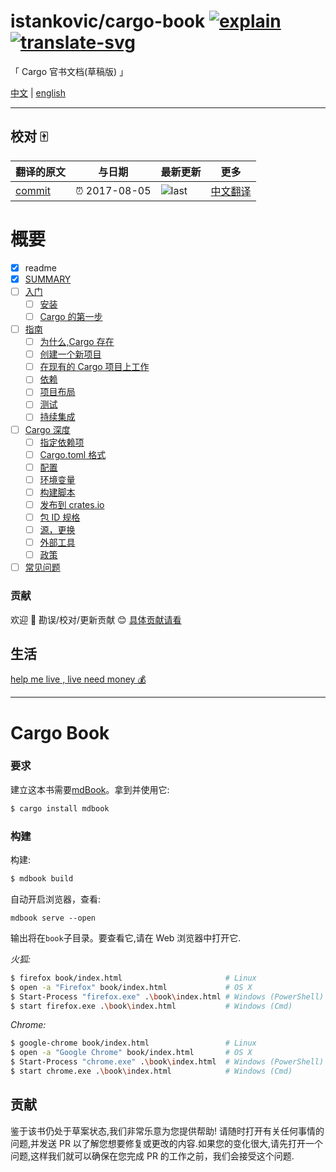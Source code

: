 # istankovic/cargo-book [![explain]][source] [![translate-svg]][translate-list]

<!-- [![size-img]][size] -->

[explain]: http://llever.com/explain.svg
[source]: https://github.com/chinanf-boy/Source-Explain
[translate-svg]: http://llever.com/translate.svg
[translate-list]: https://github.com/chinanf-boy/chinese-translate-list
[size-img]: https://packagephobia.now.sh/badge?p=Name
[size]: https://packagephobia.now.sh/result?p=Name

「 Cargo 官书文档(草稿版) 」

[中文](./readme.md) | [english](https://github.com/istankovic/cargo-book)

---

## 校对 🀄️

<!-- doc-templite START generated -->
<!-- repo = 'istankovic/cargo-book' -->
<!-- commit = 'bd26d573f3044b11abfb0555cb308e5f0e3ecf64' -->
<!-- time = '2017-08-05' -->

| 翻译的原文 | 与日期        | 最新更新 | 更多                       |
| ---------- | ------------- | -------- | -------------------------- |
| [commit]   | ⏰ 2017-08-05 | ![last]  | [中文翻译][translate-list] |

[last]: https://img.shields.io/github/last-commit/istankovic/cargo-book.svg
[commit]: https://github.com/istankovic/cargo-book/tree/bd26d573f3044b11abfb0555cb308e5f0e3ecf64

<!-- doc-templite END generated -->

# 概要

- [x] readme
- [x] [SUMMARY](./src/SUMMARY.md)
- [ ] [入门](./src/getting-started.zh.md)
  - [ ] [安装](./src/01-01-installation.zh.md)
  - [ ] [Cargo 的第一步](./src/01-02-first-steps.zh.md)
- [ ] [指南](./src/guide.zh.md)
  - [ ] [为什么,Cargo 存在](./src/02-01-why-cargo-exists.zh.md)
  - [ ] [创建一个新项目](./src/02-02-creating-a-new-project.zh.md)
  - [ ] [在现有的 Cargo 项目上工作](./src/02-03-working-on-an-existing-project.zh.md)
  - [ ] [依赖](./src/02-04-dependencies.zh.md)
  - [ ] [项目布局](./src/02-05-project-layout.zh.md)
  - [ ] [测试](./src/02-06-tests.zh.md)
  - [ ] [持续集成](./src/02-07-continuous-integration.zh.md)
- [ ] [Cargo 深度](./src/cargo-in-depth.zh.md)
  - [ ] [指定依赖项](./src/03-01-specifying-dependencies.zh.md)
  - [ ] [Cargo.toml 格式](./src/03-02-manifest.zh.md)
  - [ ] [配置](./src/03-03-config.zh.md)
  - [ ] [环境变量](./src/03-04-environment-variables.zh.md)
  - [ ] [构建脚本](./src/03-05-build-scripts.zh.md)
  - [ ] [发布到 crates.io ](./src/03-06-crates-io.zh.md)
  - [ ] [包 ID 规格](./src/03-07-pkgid-spec.zh.md)
  - [ ] [源，更换](./src/03-08-source-replacement.zh.md)
  - [ ] [外部工具](./src/03-09-external-tools.zh.md)
  - [ ] [政策](./src/03-10-policies.zh.md)
- [ ] [常见问题](./src/faq.zh.md)

### 贡献

欢迎 👏 勘误/校对/更新贡献 😊 [具体贡献请看](https://github.com/chinanf-boy/chinese-translate-list#贡献)

## 生活

[help me live , live need money 💰](https://github.com/chinanf-boy/live-need-money)

---

# Cargo Book

### 要求

建立这本书需要[mdBook]。拿到并使用它:

[mdbook]: https://github.com/azerupi/mdBook

```bash
$ cargo install mdbook
```

### 构建

构建:

```bash
$ mdbook build
```

自动开启浏览器，查看:

```
mdbook serve --open
```

输出将在`book`子目录。要查看它,请在 Web 浏览器中打开它.

_火狐:_

```bash
$ firefox book/index.html                       # Linux
$ open -a "Firefox" book/index.html             # OS X
$ Start-Process "firefox.exe" .\book\index.html # Windows (PowerShell)
$ start firefox.exe .\book\index.html           # Windows (Cmd)
```

_Chrome:_

```bash
$ google-chrome book/index.html                 # Linux
$ open -a "Google Chrome" book/index.html       # OS X
$ Start-Process "chrome.exe" .\book\index.html  # Windows (PowerShell)
$ start chrome.exe .\book\index.html            # Windows (Cmd)
```

## 贡献

鉴于该书仍处于草案状态,我们非常乐意为您提供帮助! 请随时打开有关任何事情的问题,并发送 PR 以了解您想要修复或更改的内容.如果您的变化很大,请先打开一个问题,这样我们就可以确保在您完成 PR 的工作之前，我们会接受这个问题.
